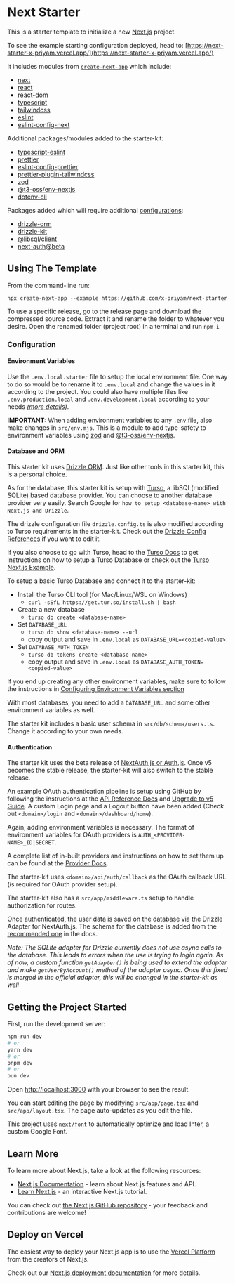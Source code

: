 # Next Starter

This is a starter template to initialize a new [Next.js](https://nextjs.org/) project.

To see the example starting configuration deployed, head to: [https://next-starter-x-priyam.vercel.app/](https://next-starter-x-priyam.vercel.app/)

It includes modules from [`create-next-app`](https://github.com/vercel/next.js/tree/canary/packages/create-next-app) which include:

- [next]
- [react]
- [react-dom][react]
- [typescript]
- [tailwindcss]
- [eslint]
- [eslint-config-next]

Additional packages/modules added to the starter-kit:

- [typescript-eslint]
- [prettier]
- [eslint-config-prettier]
- [prettier-plugin-tailwindcss]
- [zod]
- [@t3-oss/env-nextjs]
- [dotenv-cli]

Packages added which will require additional [configurations](#configuration):

- [drizzle-orm][drizzle]
- [drizzle-kit][drizzle]
- [@libsql/client]
- [next-auth@beta]

<!-- Links for packages/modules -->

[next]: https://github.com/vercel/next.js
[react]: https://github.com/facebook/react
[typescript]: https://github.com/microsoft/TypeScript
[tailwindcss]: https://github.com/tailwindlabs/tailwindcss
[eslint]: https://github.com/eslint/eslint
[eslint-config-next]: https://nextjs.org/docs/app/building-your-application/configuring/eslint#eslint-config
[typescript-eslint]: https://github.com/typescript-eslint/typescript-eslint
[prettier]: https://github.com/prettier/prettier
[eslint-config-prettier]: https://github.com/prettier/eslint-config-prettier
[prettier-plugin-tailwindcss]: https://github.com/tailwindlabs/prettier-plugin-tailwindcss
[zod]: https://github.com/colinhacks/zod
[@t3-oss/env-nextjs]: https://github.com/t3-oss/t3-env
[drizzle]: https://orm.drizzle.team/
[@libsql/client]: https://github.com/libsql/libsql-client-ts
[dotenv-cli]: https://github.com/entropitor/dotenv-cli
[next-auth@beta]: https://github.com/nextauthjs/next-auth

## Using The Template

From the command-line run:

`npx create-next-app --example https://github.com/x-priyam/next-starter`

To use a specific release, go to the release page and download the compressed source code. Extract it and rename the folder to whatever you desire. Open the renamed folder (project root) in a terminal and run `npm i`

### Configuration

#### Environment Variables

Use the `.env.local.starter` file to setup the local environment file. One way to do so would be to rename it to `.env.local` and change the values in it according to the project. You could also have multiple files like `.env.production.local` and `.env.development.local` according to your needs _([more details](https://nextjs.org/docs/app/building-your-application/configuring/environment-variables))_.

**IMPORTANT:** When adding environment variables to any `.env` file, also make changes in `src/env.mjs`. This is a module to add type-safety to environment variables using [zod] and [@t3-oss/env-nextjs].

#### Database and ORM

This starter kit uses [Drizzle ORM][drizzle]. Just like other tools in this starter kit, this is a personal choice.

As for the database, this starter kit is setup with [Turso](https://turso.tech/), a libSQL(modified SQLite) based database provider. You can choose to another database provider very easily. Search Google for `how to setup <database-name> with Next.js and Drizzle`.

The drizzle configuration file `drizzle.config.ts` is also modified according to Turso requirements in the starter-kit. Check out the [Drizzle Config References](https://orm.drizzle.team/kit-docs/config-reference) if you want to edit it.

If you also choose to go with Turso, head to the [Turso Docs](https://docs.turso.tech/) to get instructions on how to setup a Turso Database or check out the [Turso Next.js Example](https://github.com/turso-extended/app-turso-nextjs-starter).

To setup a basic Turso Database and connect it to the starter-kit:

- Install the Turso CLI tool (for Mac/Linux/WSL on Windows)
  - `curl -sSfL https://get.tur.so/install.sh | bash`
- Create a new database
  - `turso db create <database-name>`
- Set `DATABASE_URL`
  - `turso db show <database-name> --url`
  - copy output and save in `.env.local` as `DATABASE_URL=<copied-value>`
- Set `DATABASE_AUTH_TOKEN`
  - `turso db tokens create <database-name>`
  - copy output and save in `.env.local` as `DATABASE_AUTH_TOKEN=<copied-value>`

If you end up creating any other environment variables, make sure to follow the instructions in [Configuring Environment Variables section](#environment-variables)

With most databases, you need to add a `DATABASE_URL` and some other environment variables as well.

The starter kit includes a basic user schema in `src/db/schema/users.ts`. Change it according to your own needs.

#### Authentication

The starter kit uses the beta release of [NextAuth.js or Auth.js](https://authjs.dev/). Once v5 becomes the stable release, the starter-kit will also switch to the stable release.

An example OAuth authentication pipeline is setup using GitHub by following the instructions at the [API Reference Docs](https://authjs.dev/reference/nextjs/module.index) and [Upgrade to v5 Guide](https://authjs.dev/guides/upgrade-to-v5). A custom Login page and a Logout button have been added (Check out `<domain>/login` and `<domain>/dashboard/home`).

Again, adding environment variables is necessary. The format of environment variables for OAuth providers is `AUTH_<PROVIDER-NAME>_ID|SECRET`.

A complete list of in-built providers and instructions on how to set them up can be found at the [Provider Docs](https://authjs.dev/getting-started/providers).

The starter-kit uses `<domain>/api/auth/callback` as the OAuth callback URL (is required for OAuth provider setup).

The starter-kit also has a `src/app/middleware.ts` setup to handle authorization for routes.

Once authenticated, the user data is saved on the database via the Drizzle Adapter for NextAuth.js. The schema for the database is added from the [recommended one](https://authjs.dev/reference/adapter/drizzle#sqlitehttps://authjs.dev/reference/adapter/drizzle#sqlite) in the docs.

_Note: The SQLite adapter for Drizzle currently does not use async calls to the database. This leads to errors when the use is trying to login again. As of now, a custom function `getAdapter()` is being used to extend the adapter and make `getUserByAccount()` method of the adapter async. Once this fixed is merged in the official adapter, this will be changed in the starter-kit as well_

## Getting the Project Started

First, run the development server:

```bash
npm run dev
# or
yarn dev
# or
pnpm dev
# or
bun dev
```

Open [http://localhost:3000](http://localhost:3000) with your browser to see the result.

You can start editing the page by modifying `src/app/page.tsx` and `src/app/layout.tsx`. The page auto-updates as you edit the file.

This project uses [`next/font`](https://nextjs.org/docs/basic-features/font-optimization) to automatically optimize and load Inter, a custom Google Font.

## Learn More

To learn more about Next.js, take a look at the following resources:

- [Next.js Documentation](https://nextjs.org/docs) - learn about Next.js features and API.
- [Learn Next.js](https://nextjs.org/learn) - an interactive Next.js tutorial.

You can check out [the Next.js GitHub repository][next] - your feedback and contributions are welcome!

## Deploy on Vercel

The easiest way to deploy your Next.js app is to use the [Vercel Platform](https://vercel.com/new?utm_medium=default-template&filter=next.js&utm_source=create-next-app&utm_campaign=create-next-app-readme) from the creators of Next.js.

Check out our [Next.js deployment documentation](https://nextjs.org/docs/deployment) for more details.

